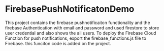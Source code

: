 # FirebasePushNotificatonDemo
This project contains the firebase pushnotificaiton functionality and the firebase Authentication with email and password and used firestore to store user credential and also shows the all users. 
To deploy the Firebase Cloud Function for push notifications, export the firebase_functions.js file to Firebase. this funciton code is added on the project.

